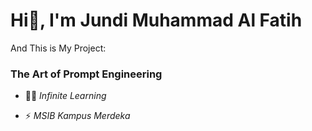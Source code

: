 <h1>Hi👋, I'm Jundi Muhammad Al Fatih</h1>

And This is My Project:

<h3>The Art of Prompt Engineering</h3>

- 👨‍💻 *Infinite Learning*

- ⚡ *MSIB Kampus Merdeka*
